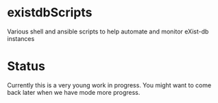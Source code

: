 existdbScripts
==============

Various shell and ansible scripts to help automate and monitor eXist-db instances

Status
======
Currently this is a very young work in progress. You might want to come back later when we have mode more progress.
